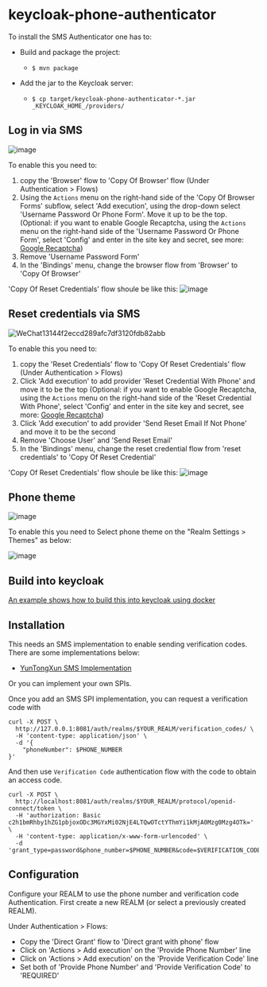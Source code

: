 # keycloak-phone-authenticator

To install the SMS Authenticator one has to:

* Build and package the project:
  * `$ mvn package`

* Add the jar to the Keycloak server:
  * `$ cp target/keycloak-phone-authenticator-*.jar _KEYCLOAK_HOME_/providers/`

## Log in via SMS

![image](https://user-images.githubusercontent.com/81133379/118950667-fd3b1600-b98c-11eb-9877-b84b38677ddf.png)

To enable this you need to:

1. copy the 'Browser' flow to 'Copy Of Browser' flow (Under Authentication > Flows)
2. Using the `Actions` menu on the right-hand side of the 'Copy Of Browser Forms' subflow, select 'Add execution', using the drop-down select 'Username Password Or Phone Form'. Move it up to be the top. (Optional: if you want to enable Google Recaptcha, using the `Actions` menu on the right-hand side of the 'Username Password Or Phone Form', select 'Config' and enter in the site key and secret, see more: [Google Recaptcha](https://wjw465150.gitbooks.io/keycloak-documentation/content/server_admin/topics/users/recaptcha.html))
3. Remove 'Username Password Form'
4. In the 'Bindings' menu, change the browser flow from 'Browser' to 'Copy Of Browser'

'Copy Of Reset Credentials' flow shoule be like this:
![image](https://user-images.githubusercontent.com/81133379/118952761-cb2ab380-b98e-11eb-880f-9bee98461390.png)

## Reset credentials via SMS

![WeChat13144f2eccd289afc7df3120fdb82abb](https://user-images.githubusercontent.com/6838487/67840807-a7481880-fb31-11e9-9fa8-7e165832b2aa.png)

To enable this you need to:

1. copy the 'Reset Credentials' flow to 'Copy Of Reset Credentials' flow (Under Authentication > Flows)
2. Click 'Add execution' to add provider 'Reset Credential With Phone' and move it to be the top (Optional: if you want to enable Google Recaptcha, using the `Actions` menu on the right-hand side of the 'Reset Credential With Phone', select 'Config' and enter in the site key and secret, see more: [Google Recaptcha](https://wjw465150.gitbooks.io/keycloak-documentation/content/server_admin/topics/users/recaptcha.html))
3. Click 'Add execution' to add provider 'Send Reset Email If Not Phone' and move it to be the second
4. Remove 'Choose User' and 'Send Reset Email'
5. In the 'Bindings' menu, change the reset credential flow from 'reset credentials' to 'Copy Of Reset Credential'

'Copy Of Reset Credentials' flow shoule be like this:
![image](https://user-images.githubusercontent.com/81133379/118950355-b3eac680-b98c-11eb-82c7-eb0ee1346e8a.png)

## Phone theme

![image](.github/images/phone_theme.png)

To enable this you need to Select phone theme on the "Realm Settings > Themes" as below:

![image](.github/images/select-phone-theme.png)

## Build into keycloak

[An example shows how to build this into keycloak using docker](examples/README.md)

## Installation

This needs an SMS implementation to enable sending verification codes. There are some implementations below:  

  * [YunTongXun SMS Implementation](https://github.com/FX-HAO/keycloak-phone-authenticator-yuntongxun-sms)
  
Or you can implement your own SPIs.

Once you add an SMS SPI implementation, you can request a verification code with
  
```
curl -X POST \
  http://127.0.0.1:8081/auth/realms/$YOUR_REALM/verification_codes/ \
  -H 'content-type: application/json' \
  -d '{
	"phoneNumber": $PHONE_NUMBER
}'
```

And then use `Verification Code` authentication flow with the code to obtain an access code.

```
curl -X POST \
  http://localhost:8081/auth/realms/$YOUR_REALM/protocol/openid-connect/token \
  -H 'authorization: Basic c2h1bmRhby1hZG1pbjoxODc3MGYxMi02NjE4LTQwOTctYThmYi1kMjA0Mzg0Mzg4OTk=' \
  -H 'content-type: application/x-www-form-urlencoded' \
  -d 'grant_type=password&phone_number=$PHONE_NUMBER&code=$VERIFICATION_CODE'
```

## Configuration

Configure your REALM to use the phone number and verification code Authentication.
First create a new REALM (or select a previously created REALM).

Under Authentication > Flows:
* Copy the 'Direct Grant' flow to 'Direct grant with phone' flow
* Click on 'Actions > Add execution' on the 'Provide Phone Number' line
* Click on 'Actions > Add execution' on the 'Provide Verification Code' line
* Set both of 'Provide Phone Number' and 'Provide Verification Code' to 'REQUIRED'
